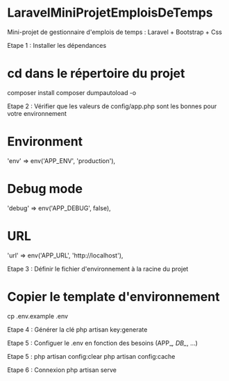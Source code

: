 # LaravelMiniProjetEmploisDeTemps
Mini-projet de gestionnaire d'emplois de temps : Laravel + Bootstrap + Css

Etape 1 : Installer les dépendances 
# cd dans le répertoire du projet
composer install
composer dumpautoload -o

Etape 2 : Vérifier que les valeurs de config/app.php sont les bonnes pour votre environnement
# Environment
'env' => env('APP_ENV', 'production'),
# Debug mode
'debug' => env('APP_DEBUG', false),
# URL
'url' => env('APP_URL', 'http://localhost'),

Etape 3 : Définir le fichier d'environnement à la racine du projet 
# Copier le template d'environnement
cp .env.example .env

Etape 4 : Générer la clé
php artisan key:generate

Etape 5 : Configuer le .env en fonction des besoins
(APP_*, DB_*, …)

Etape 5 :
php artisan config:clear
php artisan config:cache

Etape 6 : Connexion
php artisan serve
